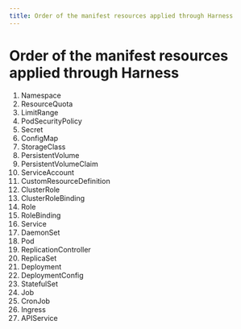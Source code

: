 ```yaml
---
title: Order of the manifest resources applied through Harness
---
```


# Order of the manifest resources applied through Harness

1. Namespace
1. ResourceQuota
1. LimitRange
1. PodSecurityPolicy
1. Secret
1. ConfigMap
1. StorageClass
1. PersistentVolume
1. PersistentVolumeClaim
1. ServiceAccount
1. CustomResourceDefinition
1. ClusterRole
1. ClusterRoleBinding
1. Role
1. RoleBinding
1. Service
1. DaemonSet
1. Pod
1. ReplicationController
1. ReplicaSet
1. Deployment
1. DeploymentConfig
1. StatefulSet
1. Job
1. CronJob
1. Ingress
1. APIService